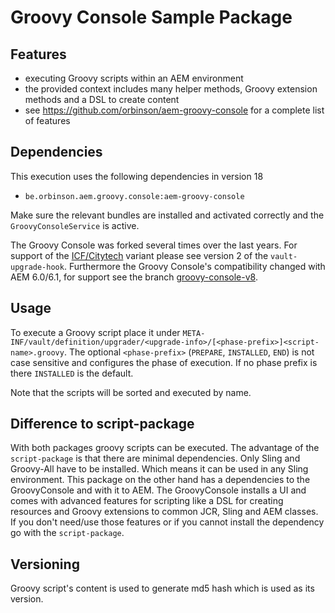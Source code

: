 # Groovy Console Sample Package

## Features

- executing Groovy scripts within an AEM environment
- the provided context includes many helper methods, Groovy extension methods and a DSL to create content
- see <https://github.com/orbinson/aem-groovy-console> for a complete list of features

## Dependencies

This execution uses the following dependencies in version 18 

- `be.orbinson.aem.groovy.console:aem-groovy-console`

Make sure the relevant bundles are installed and activated correctly and the `GroovyConsoleService` is active.

The Groovy Console was forked several times over the last years. For support of the [ICF/Citytech](https://github.com/icfnext/aem-groovy-console) variant please see version 2 of the `vault-upgrade-hook`. Furthermore the Groovy Console's compatibility changed with AEM 6.0/6.1, for support see the branch [groovy-console-v8](https://github.com/Netcentric/vault-upgrade-hook/tree/groovy-console-v8]groovy-console-v8).

## Usage

To execute a Groovy script place it under `META-INF/vault/definition/upgrader/<upgrade-info>/[<phase-prefix>]<script-name>.groovy`. The optional `<phase-prefix>` (`PREPARE`, `INSTALLED`, `END`) is not case sensitive and configures the phase of execution. If no phase prefix is there `INSTALLED` is the default. 

Note that the scripts will be sorted and executed by name.

## Difference to script-package

With both packages groovy scripts can be executed. The advantage of the `script-package` is that there are minimal dependencies. Only Sling and Groovy-All have to be installed. Which means it can be used in any Sling environment. This package on the other hand has a dependencies to the GroovyConsole and with it to AEM. The GroovyConsole installs a UI and comes with advanced features for scripting like a DSL for creating resources and Groovy extensions to common JCR, Sling and AEM classes. If you don't need/use those features or if you cannot install the dependency go with the `script-package`.

## Versioning

Groovy script's content is used to generate md5 hash which is used as its version.

